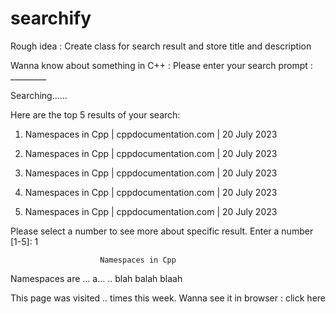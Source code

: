 # searchify

Rough idea :
Create class for search result and store title and description 


Wanna know about something in C++ : Please enter your search prompt : _________

Searching......

Here are the top 5 results of your search:

1) Namespaces in Cpp | cppdocumentation.com | 20 July 2023

2) Namespaces in Cpp | cppdocumentation.com | 20 July 2023

3) Namespaces in Cpp | cppdocumentation.com | 20 July 2023

4) Namespaces in Cpp | cppdocumentation.com | 20 July 2023

5) Namespaces in Cpp | cppdocumentation.com | 20 July 2023

Please select a number to see more about specific result. Enter a number [1-5]: 1

                        Namespaces in Cpp

Namespaces are ... a... .. blah balah blaah


This page was visited .. times this week.
Wanna see it in browser : click here 
